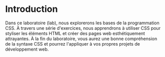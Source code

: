 # Introduction

Dans ce laboratoire (lab), nous explorerons les bases de la programmation CSS. À travers une série d'exercices, nous apprendrons à utiliser CSS pour styliser les éléments HTML et créer des pages web esthétiquement attrayantes. À la fin du laboratoire, vous aurez une bonne compréhension de la syntaxe CSS et pourrez l'appliquer à vos propres projets de développement web.
